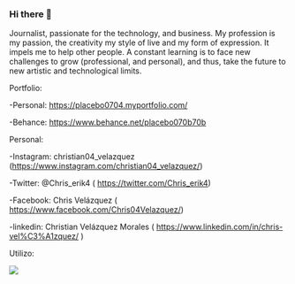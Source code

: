 ### Hi there 👋

Journalist, passionate for the technology, and business. My profession is my passion, the creativity my style of live and my form of expression. It impels me to help other people. A constant learning is to face new challenges to grow (professional, and personal), and thus, take the future to new artistic and technological limits.

Portfolio: 

-Personal: https://placebo0704.myportfolio.com/

-Behance: https://www.behance.net/placebo070b70b

Personal:

-Instagram: christian04_velazquez (https://www.instagram.com/christian04_velazquez/)

-Twitter: @Chris_erik4 ( https://twitter.com/Chris_erik4)

-Facebook: Chris Velázquez ( https://www.facebook.com/Chris04Velazquez/)

-linkedin: Christian Velázquez Morales ( https://www.linkedin.com/in/chris-vel%C3%A1zquez/ )

Utilizo: 

<image src = "https://raw.githubusercontent.com/Davermx/Davermx/master/img/Html.png"/>


